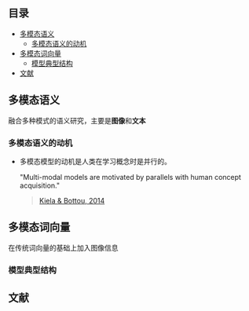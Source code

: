 **目录**
---
<!-- TOC -->

- [多模态语义](#多模态语义)
  - [多模态语义的动机](#多模态语义的动机)
- [多模态词向量](#多模态词向量)
  - [模型典型结构](#模型典型结构)
- [文献](#文献)

<!-- /TOC -->

## 多模态语义

融合多种模式的语义研究，主要是**图像**和**文本**

### 多模态语义的动机
- 多模态模型的动机是人类在学习概念时是并行的。

  "Multi-modal models are motivated by parallels with human concept acquisition."
  > [Kiela & Bottou, 2014](../papers/Learning-Image-Embeddings-using-Convolutional-Neural-Networks-for-Improved-Multi-Modal-Semantics.pdf)

## 多模态词向量
在传统词向量的基础上加入图像信息

### 模型典型结构


## 文献